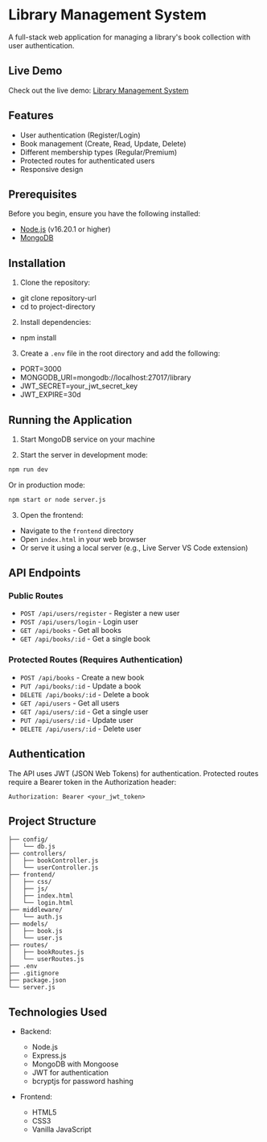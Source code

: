 # Library Management System

A full-stack web application for managing a library's book collection with user authentication.

## Live Demo

Check out the live demo: [Library Management System](https://ragam-induction-frontend.onrender.com/)


## Features

- User authentication (Register/Login)
- Book management (Create, Read, Update, Delete)
- Different membership types (Regular/Premium)
- Protected routes for authenticated users
- Responsive design

## Prerequisites

Before you begin, ensure you have the following installed:
- [Node.js](https://nodejs.org/) (v16.20.1 or higher)
- [MongoDB](https://www.mongodb.com/try/download/community)

## Installation

1. Clone the repository:
 - git clone repository-url
 - cd to project-directory
2. Install dependencies:
 - npm install
3. Create a `.env` file in the root directory and add the following:
 - PORT=3000
 - MONGODB_URI=mongodb://localhost:27017/library
 - JWT_SECRET=your_jwt_secret_key
- JWT_EXPIRE=30d

## Running the Application

1. Start MongoDB service on your machine

2. Start the server in development mode:
```bash
npm run dev
```
Or in production mode:
```bash
npm start or node server.js
```

3. Open the frontend:
- Navigate to the `frontend` directory
- Open `index.html` in your web browser
- Or serve it using a local server (e.g., Live Server VS Code extension)

## API Endpoints

### Public Routes
- `POST /api/users/register` - Register a new user
- `POST /api/users/login` - Login user
- `GET /api/books` - Get all books
- `GET /api/books/:id` - Get a single book

### Protected Routes (Requires Authentication)
- `POST /api/books` - Create a new book
- `PUT /api/books/:id` - Update a book
- `DELETE /api/books/:id` - Delete a book
- `GET /api/users` - Get all users
- `GET /api/users/:id` - Get a single user
- `PUT /api/users/:id` - Update user
- `DELETE /api/users/:id` - Delete user

## Authentication

The API uses JWT (JSON Web Tokens) for authentication. Protected routes require a Bearer token in the Authorization header:
```
Authorization: Bearer <your_jwt_token>
```

## Project Structure

```
├── config/
│   └── db.js
├── controllers/
│   ├── bookController.js
│   └── userController.js
├── frontend/
│   ├── css/
│   ├── js/
│   ├── index.html
│   └── login.html
├── middleware/
│   └── auth.js
├── models/
│   ├── book.js
│   └── user.js
├── routes/
│   ├── bookRoutes.js
│   └── userRoutes.js
├── .env
├── .gitignore
├── package.json
└── server.js
```

## Technologies Used

- Backend:
  - Node.js
  - Express.js
  - MongoDB with Mongoose
  - JWT for authentication
  - bcryptjs for password hashing

- Frontend:
  - HTML5
  - CSS3
  - Vanilla JavaScript


